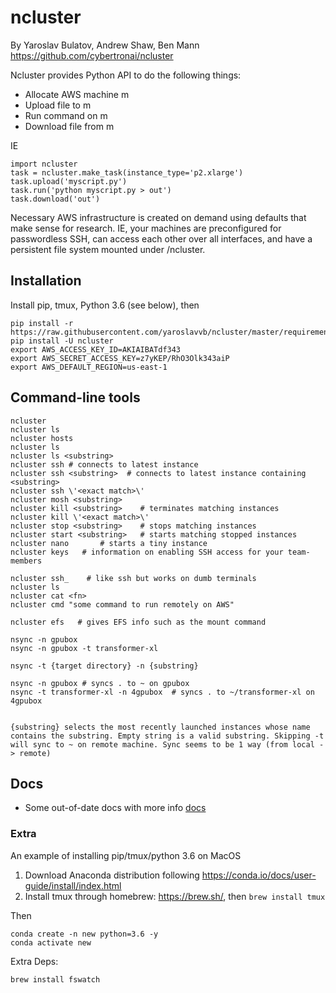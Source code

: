 # ncluster
By Yaroslav Bulatov, Andrew Shaw, Ben Mann
https://github.com/cybertronai/ncluster

Ncluster provides Python API to do the following things:
- Allocate AWS machine m
- Upload file to m
- Run command on m
- Download file from m

IE

```
import ncluster
task = ncluster.make_task(instance_type='p2.xlarge')
task.upload('myscript.py')
task.run('python myscript.py > out')
task.download('out')
```

Necessary AWS infrastructure is created on demand using defaults that make sense for research. IE, your machines are preconfigured for passwordless SSH, can access each other over all interfaces, and have a persistent file system mounted under /ncluster.


## Installation
Install pip, tmux, Python 3.6 (see below), then

```
pip install -r https://raw.githubusercontent.com/yaroslavvb/ncluster/master/requirements.txt
pip install -U ncluster
export AWS_ACCESS_KEY_ID=AKIAIBATdf343
export AWS_SECRET_ACCESS_KEY=z7yKEP/RhO3Olk343aiP
export AWS_DEFAULT_REGION=us-east-1
```



## Command-line tools

```
ncluster
ncluster ls
ncluster hosts
ncluster ls
ncluster ls <substring>
ncluster ssh # connects to latest instance
ncluster ssh <substring>  # connects to latest instance containing <substring>
ncluster ssh \'<exact match>\'
ncluster mosh <substring> 
ncluster kill <substring>    # terminates matching instances
ncluster kill \'<exact match>\'
ncluster stop <substring>    # stops matching instances
ncluster start <substring>   # starts matching stopped instances
ncluster nano       # starts a tiny instance
ncluster keys   # information on enabling SSH access for your team-members

ncluster ssh_    # like ssh but works on dumb terminals
ncluster ls     
ncluster cat <fn>
ncluster cmd "some command to run remotely on AWS"

ncluster efs   # gives EFS info such as the mount command

nsync -n gpubox
nsync -n gpubox -t transformer-xl

nsync -t {target directory} -n {substring}

nsync -n gpubox # syncs . to ~ on gpubox
nsync -t transformer-xl -n 4gpubox  # syncs . to ~/transformer-xl on 4gpubox


{substring} selects the most recently launched instances whose name contains the substring. Empty string is a valid substring. Skipping -t will sync to ~ on remote machine. Sync seems to be 1 way (from local -> remote)
```

## Docs
- Some out-of-date docs with more info [docs](https://docs.google.com/document/d/178ITRCAkboHoOEZFnz9XvOsc8lXik6Acz_DS_V1u8hY/edit?usp=sharing)

### Extra
An example of installing pip/tmux/python 3.6 on MacOS

1. Download Anaconda distribution following https://conda.io/docs/user-guide/install/index.html
2. Install tmux through homebrew: https://brew.sh/, then `brew install tmux`

Then

```
conda create -n new python=3.6 -y
conda activate new
```

Extra Deps:
```
brew install fswatch
```
